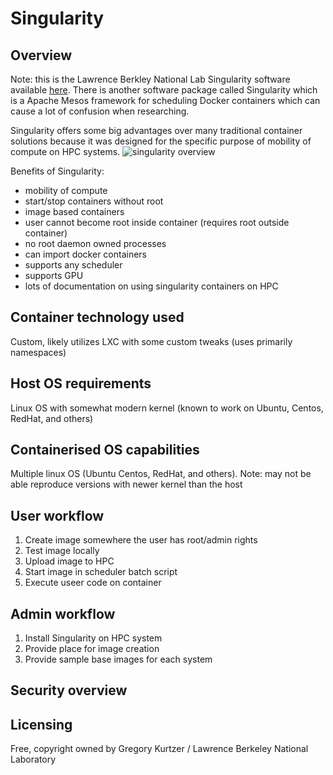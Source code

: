 # Singularity
## Overview
Note: this is the Lawrence Berkley National Lab Singularity software available [here][1].  There is another software package called Singularity which is a Apache Mesos framework for scheduling Docker containers which can cause a lot of confusion when researching.

Singularity offers some big advantages over many traditional container solutions because it was designed for the specific purpose of mobility of compute on HPC systems.
![singularity overview][Singularity.jpg]

Benefits of Singularity:
* mobility of compute
* start/stop containers without root
* image based containers
* user cannot become root inside container (requires root outside container)
* no root daemon owned processes
* can import docker containers
* supports any scheduler
* supports GPU
* lots of documentation on using singularity containers on HPC

## Container technology used
Custom, likely utilizes LXC with some custom tweaks (uses primarily namespaces)

## Host OS requirements
Linux OS with somewhat modern kernel (known to work on Ubuntu, Centos, RedHat, and others)

## Containerised OS capabilities
Multiple linux OS (Ubuntu Centos, RedHat, and others).  Note: may not be able reproduce versions with newer kernel than the host

## User workflow
1. Create image somewhere the user has root/admin rights
2. Test image locally
3. Upload image to HPC
4. Start image in scheduler batch script
5. Execute useer code on container

## Admin workflow
1. Install Singularity on HPC system
2. Provide place for image creation
3. Provide sample base images for each system

## Security overview


## Licensing
Free, copyright owned by Gregory Kurtzer / Lawrence Berkeley National Laboratory

[Singularity.jpg]:https://6lli539m39y3hpkelqsm3c2fg-wpengine.netdna-ssl.com/wp-content/uploads/2016/10/Singularity-architecture_G-Kurtzer-e1477021972985.jpg
[1]:http://singularity.lbl.gov/
[2]:http://www.admin-magazine.com/HPC/Articles/Singularity-A-Container-for-HPC
[usage1]:https://researchapps.github.io/reproducibility/physics/2016/11/17/singularity-hello-world/
[usage2]:https://hpc.nih.gov/apps/singularity.html
[comparison]:http://geekyap.blogspot.ch/2016/11/docker-vs-singularity-vs-shifter-in-hpc.html